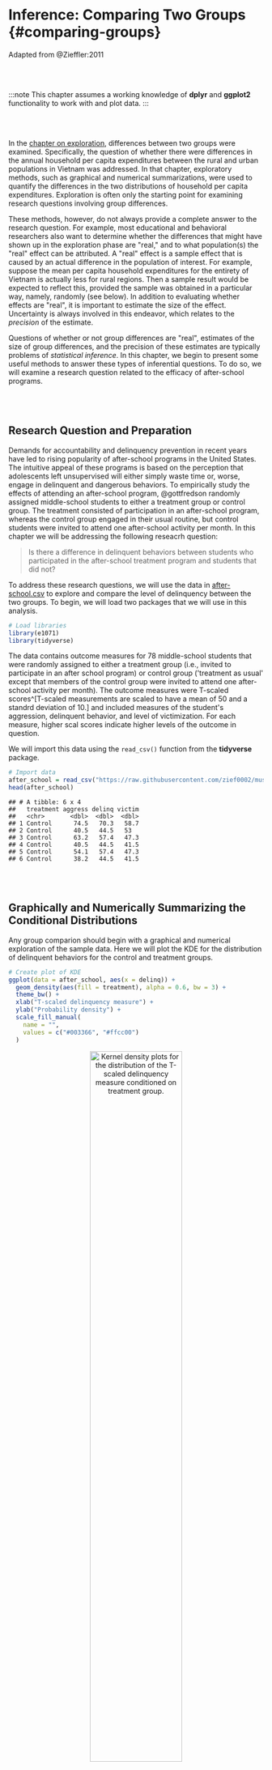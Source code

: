 # Inference: Comparing Two Groups {#comparing-groups}

Adapted from @Zieffler:2011



<br /><br />

:::note
This chapter assumes a working knowledge of **dplyr** and **ggplot2** functionality to work with and plot data. 
:::

<br /><br />

In the [chapter on exploration](#exploration), differences between two groups were examined. Specifically, the question of whether there were differences in the annual household per capita expenditures between the rural and urban populations in Vietnam was addressed. In that chapter, exploratory methods, such as graphical and numerical summarizations, were used to quantify the differences in the two distributions of household per capita expenditures. Exploration is often only the starting point for examining research questions involving group differences. 

These methods, however, do not always provide a complete answer to the research question. For example, most educational and behavioral researchers also want to determine whether the differences that might have shown up in the exploration phase are "real," and to what population(s) the "real" effect can be attributed. A "real" effect is a sample effect that is caused by an actual difference in the population of interest. For example, suppose the mean per capita household expenditures for the entirety of Vietnam is actually less for rural regions. Then a sample result would be expected to reflect this, provided the sample was obtained in a particular way, namely, randomly (see below). In addition to evaluating whether effects are "real", it is important to estimate the size of the effect. Uncertainty is always involved in this endeavor, which relates to the *precision* of the estimate.

Questions of whether or not group differences are "real", estimates of the size of group differences, and the precision of these estimates are typically problems of *statistical inference*. In this chapter, we begin to present some useful methods to answer these types of inferential questions. To do so, we will examine a research question related to the efficacy of after-school programs. 

<br /><br />


## Research Question and Preparation

Demands for accountability and delinquency prevention in recent years have led to rising popularity of after-school programs in the United States. The intuitive appeal of these programs is based on the perception that adolescents left unsupervised will either  simply waste time or, worse, engage in delinquent and dangerous behaviors. To empirically study the effects of attending an after-school program, @gottfredson randomly assigned middle-school students to either a treatment group or control group. The treatment consisted of participation in an after-school program, whereas the control group engaged in their usual routine, but control students were invited to attend one after-school activity per month. In this chapter we will be addressing the following reseacrh question:

> Is there a difference in delinquent behaviors between students who participated in the after-school treatment program and students that did not?

To address these research questions, we will use the data in [after-school.csv](https://raw.githubusercontent.com/zief0002/musings/master/data/after-school.csv) to explore and compare the level of delinquency between the two groups. To begin, we will load two packages that we will use in this analysis.


```r
# Load libraries
library(e1071)
library(tidyverse)
```

The data contains outcome measures for 78 middle-school students that were randomly assigned to either a treatment group (i.e., invited to participate in an after school program) or control group ('treatment as usual' except that members of the control group were invited to attend one after-school activity per month). The outcome measures were T-scaled scores^[T-scaled measurements are scaled to have a mean of 50 and a standrd deviation of 10.] and included measures of the student's aggression, delinquent behavior, and level of victimization. For each measure, higher scal scores indicate higher levels of the outcome in question.

We will import this data using the `read_csv()` function from the **tidyverse** package. 


```r
# Import data
after_school = read_csv("https://raw.githubusercontent.com/zief0002/musings/master/data/after-school.csv")
head(after_school)
```

```
## # A tibble: 6 x 4
##   treatment aggress delinq victim
##   <chr>       <dbl>  <dbl>  <dbl>
## 1 Control      74.5   70.3   58.7
## 2 Control      40.5   44.5   53  
## 3 Control      63.2   57.4   47.3
## 4 Control      40.5   44.5   41.5
## 5 Control      54.1   57.4   47.3
## 6 Control      38.2   44.5   41.5
```


<br /><br />



## Graphically and Numerically Summarizing the Conditional Distributions

Any group comparion should begin with a graphical and numerical exploration of the sample data. Here we will plot the KDE for the distribution of delinquent behaviors for the control and treatment groups.


```r
# Create plot of KDE
ggplot(data = after_school, aes(x = delinq)) +
  geom_density(aes(fill = treatment), alpha = 0.6, bw = 3) +
  theme_bw() +
  xlab("T-scaled delinquency measure") +
  ylab("Probability density") +
  scale_fill_manual(
    name = "",
    values = c("#003366", "#ffcc00")
  )
```

<div class="figure" style="text-align: center">
<img src="06-inference_files/figure-html/fig-01-1.png" alt="Kernel density plots for the distribution of the T-scaled delinquency measure conditioned on treatment group." width="60%" />
<p class="caption">(\#fig:fig-01)Kernel density plots for the distribution of the T-scaled delinquency measure conditioned on treatment group.</p>
</div>

```r
# Compute summary measures
after_school %>%
  group_by(treatment) %>%
  summarize(
    M = mean(delinq),
    SD = sd(delinq),
    G1 = skewness(delinq, type = 2),
    G2 = kurtosis(delinq, type = 2)
  )
```

```
## # A tibble: 2 x 5
##   treatment     M    SD    G1      G2
##   <chr>     <dbl> <dbl> <dbl>   <dbl>
## 1 Control    54.9 13.7   1.08  0.0973
## 2 Treatment  48.0  8.29  3.89 18.2
```

Examination of Figure \@ref(fig:fig-01) reveals similarities in the shape of the distribution for the two groups---both are right skewed. The sample means suggest that the students in the control group had, on average, a level of delinquent behaviors that was 6.9 points higher than the students in the treatment group ($54.9 - 48.0 = 6.9$). The distribution of scores for students in the treatment group also had less variation, were more skewed, and more peaked (leptokurtic) than the distribution of scores in the control group.

<br /><br />


## Is there an Effect of Treatment?

Based on the sample data, it looks as though there may be an effect of treatment on delinquent behaviors. After all, the students in the treatment group have a lower mean level of delinquent behaviors than the students in the control group. However, this difference might be a function of the random assingment of the 78 students into the two different group. It is possible that there is *no effect of treatment* and just by chance students with lower levels of delinquent behaviors were assigned to the treatment group. These two competing hypotheses are foundational to comparing two groups via statistical inference.

- There is *no effect of treatment*; the difference in sample means is due to the random assignment.
- There is an *effect of treatment*; the difference in sample means is due to something more than just the random assignment.

There are several methods applied researchers use to evaluate these competing hypothesis using statistical inference. The most common method, introduced in this chapter, is to use a two-sample *t*-test. However, the exact same results can be obtained from carrying out an analysis of variance (ANOVA), or regression analysis. Some researcher would use a permutation or randomization test to analyze whether the sample differences were due to chance. 

<br /><br />

## The Two-Sample t-Test

The justification for the two-sample *t*-test lies in the assumption of a specific statistical model underlying the relationship between the observed scores and population parameters. This statistical model is,

$$
Y_{ij} = \mu + \alpha_j + \epsilon_{ij}
$$

In this model, 

- $Y_{ij}$ is the observed measurement or score for the $i$th individual in group (or treatment) $j$;
- $\mu$ is the marginal mean across all individuals and groups;
- $\alpha_j$ is the treatment effect for the group $j$ (defined as $\alpha_j = \mu_j − \mu$, where $\mu_j$ is the mean for group $j$); and 
- $\epsilon_{ij}$ is the amount of random error or vartiation for the $i$th individual in group $j$.

This model states that a person's measurement on the outcome is a function of the marginal mean, an effect of being in a particular group, and some amount of randomness. For example, if a student was in the treatment group, this model would state that the student's delinquency score is a function of the marginal mean delinquency level, an effect of being in the treatment group, and some amount of randomness. If, on the other hand, the student was in the control group, this model would state that the student's delinquency score is a function of the marginal mean delinquency level, an effect of being in the control group, and some amount of randomness.

In this model, parameters with a $j$-subscript vary across groups but not within groups. For example the group effect ($\alpha_j$) would be the same value for every member of the control group. Similarly this parameter would be the same value for every member of the treatment group. But, the parameter values for control and treatment groups could be different.

If the parameter has both an $i$- and a $j$-subscript, it means that the parameter value can vary for individual within the same group. For example students in the control group could have different outcome values and different random error values. Lastly, if the parameter has no subscripts ($\mu$), it means that the parameter value is the same for all individuals in all groups.



### Statistical Hypotheses and the Statistical Model

Recall the two competing hypotheses underlying the statistical inference:

- There is *no effect of treatment*; the difference in sample means is due to the random assignment.
- There is an *effect of treatment*; the difference in sample means is due to something more than just the random assignment.

The first hypothesis of no effect of treatment specifies that the $\alpha_j$ parameter in the statistical model is 0. If $\alpha_j=0$, then the model reduces to:

$$
\begin{split}
Y_{ij} &= \mu + 0 + \epsilon_{ij} \\
&= \mu + \epsilon_{ij}
\end{split}
$$

This model states that regardless of whether a student is in the control or the treatment group their delinquency score is a function of the marginal mean and random error. Since the only parameter that varies on the right-hand side of this equation is $\epsilon_{ij}$, this implies that the only reason there are differences in students' delinquency scores is because of random error.

In the other competing hypothesis, that there is an effect of treatment, $\alpha_j \neq 0$. That corresponds to the full statistical model presented earlier:

$$
Y_{ij} = \mu + \alpha_j + \epsilon_{ij}
$$

In this model there are two parameters that vary on the right-hand side of this equation, namely $\alpha_j$ and $\epsilon_{ij}$, this implies that the reason there are differences in students' delinquency scores is because of both a group effect and random error.

This is to say that we can evaluate the two competing hypotheses by focusing on the parameter $\alpha_j$. Mathematically we can express these hypotheses as:

$$
\begin{split}
H_0:&~ \alpha_j=0 \\
H_1:&~\alpha_j \neq 0
\end{split}
$$

The first mathematical hypothesis ($H_0$) is referred to as the *null hypothesis* and corresponds to the hypothesis that there is no effect of treatment. The second hypothesis ($H_1$) is referred to as the *alternative hypothesis* and corresponds to the hypothesis that there is an effect of treatment.

<br /><br />

### Another Expression of the Hypotheses

When we first looked at the statistical model, we defined $\alpha_j$ as the difference between the group mean and the marginal mean,

$$
\alpha_j = \mu_j − \mu
$$

where $\mu_j$ is the mean for group $j$ and $\mu$ is the marginal mean. If we substitute this into the statistical model we get,

$$
\begin{split}
Y_{ij} &= \mu + \alpha_j + \epsilon_{ij} \\
&= \mu + \mu_j − \mu + \epsilon_{ij} \\
&= \mu_j + \epsilon_{ij}
\end{split}
$$

This expression of the model states that students' delinquency scores are a function of their group mean and individual random error. 

Compare this model (which corresponds to the alternative hyptheis) with the reduced model (corresponding to the null hypothesis):

$$
\begin{split}
\mathbf{Null~Model:}&~~Y_{ij} = \mu + \epsilon_{ij} \\
\mathbf{Alternative~Model:}&~~Y_{ij} = \mu_j + \epsilon_{ij}
\end{split}
$$

These two models are quite similar in that both say students' delinquency scores arew a function of a mean and individual random error. The difference is whether the mean is the same for both groups ($\mu$ in the null model) or is allowed to vary by group ($\mu_j$ in the alternative model). Taking advantage of this equivalence (or non-equivalence) of group means we can mathematically express the null and alternative hypotheses using means as:

$$
\begin{split}
H_0:&~ \mu_{\mathrm{Treatment}} = \mu_{\mathrm{Control}}\\
H_1:&~ \mu_{\mathrm{Treatment}} \neq \mu_{\mathrm{Control}}
\end{split}
$$

We can also express these two competing hypotheses as the difference in means as:

$$
\begin{split}
H_0:&~ \mu_{\mathrm{Treatment}} - \mu_{\mathrm{Control}} = 0\\
H_1:&~ \mu_{\mathrm{Treatment}} - \mu_{\mathrm{Control}} \neq 0
\end{split}
$$

This last expression makes it clear why we looked at the sample difference in means as evidence of group differences. The differrence of 6.9 we observed in the sample data appears to support the alternative hypothesis (at least prior to formally testing it). Since all three forms of the mathematical hypotheses are equivalent, it doesn't matter which version we use in practice. 

<br /><br />


### Estimating Model Parameters

We can use the data to estimate the model parameters and error terms for each case in the data. We start by getting data-based estimate of the marginal mean.


```r
# Estimate marginal mean 
after_school %>%
  summarize(
    M = mean(delinq)
  )
```

```
## # A tibble: 1 x 1
##       M
##   <dbl>
## 1  51.6
```

The estimated value of the parameter $\mu$ from the model is 51.62. To indicate that it is an estimate, we adda "hat" to the parameter symbol:

$$
\hat\mu = 51.62
$$

Previously, we also computed the conditional means from the data. These are estimates of the $\mu_j$ values.

$$
\begin{split}
\hat\mu_{\mathrm{Control}} &= 54.89 \\
\hat\mu_{\mathrm{Treatment}} &= 47.98
\end{split}
$$

We can use the conditional mean estimates, along with the marginal mean estimate, to compute estimates of the group effects (the $\alpha_j$ estimates) using:

$$
\hat\alpha_j = \hat\mu_j − \hat\mu
$$


$$
\begin{split}
\hat\alpha_{\mathrm{Control}} &= 54.89 - 51.62 \\
&= 3.27 \\[1em]
\hat\alpha_{\mathrm{Treatment}} &= 47.98 - 51.62 \\
&= -3.64
\end{split}
$$

Now, we can use these estimates in the statistical model, along with the observed outcomes for each case to compute the estimates for the error terms. For example, consider the first case. This student has a delinquency score of 70.3 and was a member of the control group. 

$$
\begin{split}
Y_{ij} &= \hat\mu + \hat\alpha_{\mathrm{Control}} + \hat{\epsilon}_{ij} \\[1em]
70.3 &= 51.62 + 3.27 + \hat{\epsilon}_{ij} \\
70.3 &= 54.89 + \hat{\epsilon}_{ij} \\
15.41 &= \hat{\epsilon}_{ij} 
\end{split}
$$

The first case's error estimate is 15.41. Note that in the penultimate line of the computation we add together the marginal mean and the group effect ($\hat\mu + \hat\alpha_j$) to get the control group's conditional mean. We will use this idea directly to compute the error estimate for the second case.

$$
\begin{split}
Y_{ij} &= \hat\mu_j + \hat{\epsilon}_{ij} \\[1em]
40.5 &= 54.89 + \hat{\epsilon}_{ij} \\
-14.39 &= \hat{\epsilon}_{ij} 
\end{split}
$$

The second case's error estimate is $-14.39$. We would go on and compute the error estimates for each case in the sample.

<table style="width:60%; margin-left: auto; margin-right: auto;" class="table">
<caption>(\#tab:unnamed-chunk-4)Outcome values and Parameter Estimates for Eight Cases</caption>
 <thead>
  <tr>
   <th style="text-align:center;text-align: center;"> Group </th>
   <th style="text-align:center;text-align: center;"> $Y_{ij}$ </th>
   <th style="text-align:center;text-align: center;"> $\hat\mu$ </th>
   <th style="text-align:center;text-align: center;"> $\hat\mu_j$ </th>
   <th style="text-align:center;text-align: center;"> $\hat\epsilon_{ij}$ </th>
  </tr>
 </thead>
<tbody>
  <tr>
   <td style="text-align:center;"> Control </td>
   <td style="text-align:center;"> 70.3 </td>
   <td style="text-align:center;"> 51.62 </td>
   <td style="text-align:center;"> 3.27 </td>
   <td style="text-align:center;"> 15.41 </td>
  </tr>
  <tr>
   <td style="text-align:center;"> Control </td>
   <td style="text-align:center;"> 44.5 </td>
   <td style="text-align:center;"> 51.62 </td>
   <td style="text-align:center;"> 3.27 </td>
   <td style="text-align:center;"> -10.39 </td>
  </tr>
  <tr>
   <td style="text-align:center;"> Control </td>
   <td style="text-align:center;"> 57.4 </td>
   <td style="text-align:center;"> 51.62 </td>
   <td style="text-align:center;"> 3.27 </td>
   <td style="text-align:center;"> 2.51 </td>
  </tr>
  <tr>
   <td style="text-align:center;"> Control </td>
   <td style="text-align:center;"> 44.5 </td>
   <td style="text-align:center;"> 51.62 </td>
   <td style="text-align:center;"> 3.27 </td>
   <td style="text-align:center;"> -10.39 </td>
  </tr>
  <tr>
   <td style="text-align:center;"> ⋮ </td>
   <td style="text-align:center;"> ⋮ </td>
   <td style="text-align:center;"> ⋮ </td>
   <td style="text-align:center;"> ⋮ </td>
   <td style="text-align:center;"> ⋮ </td>
  </tr>
  <tr>
   <td style="text-align:center;"> Treatment </td>
   <td style="text-align:center;"> 44.5 </td>
   <td style="text-align:center;"> 51.62 </td>
   <td style="text-align:center;"> -3.64 </td>
   <td style="text-align:center;"> -3.48 </td>
  </tr>
  <tr>
   <td style="text-align:center;"> Treatment </td>
   <td style="text-align:center;"> 44.5 </td>
   <td style="text-align:center;"> 51.62 </td>
   <td style="text-align:center;"> -3.64 </td>
   <td style="text-align:center;"> -3.48 </td>
  </tr>
  <tr>
   <td style="text-align:center;"> Treatment </td>
   <td style="text-align:center;"> 44.5 </td>
   <td style="text-align:center;"> 51.62 </td>
   <td style="text-align:center;"> -3.64 </td>
   <td style="text-align:center;"> -3.48 </td>
  </tr>
  <tr>
   <td style="text-align:center;"> Treatment </td>
   <td style="text-align:center;"> 44.5 </td>
   <td style="text-align:center;"> 51.62 </td>
   <td style="text-align:center;"> -3.64 </td>
   <td style="text-align:center;"> -3.48 </td>
  </tr>
</tbody>
</table>

The values in this table help us further understand the subscipting in the statistical model. Recall that parameters with a $j$-subscript vary across groups but not within groups. You can see that the estimated group effect ($\hat\alpha_j$) is the same value for every member of the control group. Similarly the estimated parameter for every case in the treatment group is also the same.

The estimated terms with both an $i$- and a $j$-subscript ($\hat\epsilon_{ij}$ and $Y_{ij}$) have values that can vary for individuals within the same group. For example students in the control group have different outcome values and different random error values. Lastly, the estimated $\mu$ parameter has no subscripts, which implies that it has the same value for all cases, regardless of group.


<br /><br />

### The Test 

<!-- In contrast to the mode, the median and mean are always unique values. The median is the middle-most score in a distribution. The `median()` function is used to find the median of the distribution. The best known and most frequently used measure of central tendency is the mean, or the average. The `mean()` function is used to find the mean of a distribution.  -->



<!-- ```{r} -->
<!-- ## Marginal mean and median household per capita expenditure -->
<!-- vlss %>% -->
<!--   summarize( -->
<!--     M = mean(expend), -->
<!--     Med = median(expend) -->
<!--     ) -->
<!-- ``` -->

<!-- The median household per capita expenditure is $160, and the mean household per capita expenditure is $213. In symmetric distributions, the mean and median can be equal or nearly so. However, in asymmetric distributions, the two can differ, sometimes drastically. -->

<!-- <br /><br /> -->


<!-- ### Conditional Means and Medians -->

<!-- The mean and median computed in the previous section summarize the marginal distribution, as `area` is ignored. Though the marginal estimates are useful, the goal is to compute the conditional estimates of a typical household per capita expenditure for each area. To do this we add a `group_by()` layer into our piping syntax prior to computing the summary values. Consider the following syntax: -->

<!-- ```{r} -->
<!-- ## Condition mean and median household per capita expenditure -->
<!-- vlss %>% -->
<!--   group_by(area) %>% -->
<!--   summarize( -->
<!--     M = mean(expend), -->
<!--     Med = median(expend) -->
<!--     ) -->
<!-- ``` -->

<!-- The mean household per capita expenditure for the urban area is more than twice that for the rural area. This is consistent with Figure \@ref(fig:fig-02) that shows the urban distribution being right-shifted relative to the rural distribution. This suggests that the average household per capita expenditure differs for urban and rural areas in the sample. -->


<!-- <br /><br /> -->


<!-- ### Measuring Variation -->

<!-- When an analysis deals with at least two groups, as in the rural/urban comparisons, it is important to consider group differences in variability and well as location. Variability within the groups influences the evaluation of location differences. High within-group variability can be an overwhelming feature that can render location differences as irrelevant, or at least less relevant. On the other hand, low within-group variability can work to accentuate location differences.  -->

<!-- Consider the examples in Figure \@ref(fig:fig-04). In both panels the mean difference between the distributions is the same. However, the large within-group variation in the rural distribution in the left-panel makes the interpretation of group differences less clear for these data than for the data shown in the right-panel. In fact, it can be argued that the most important feature is the fact that the urban distribution is almost entirely contained within the rural distributions. This means, for example, that though the rural mean is lower than the urban mean, there are several rural households that are higher than the urban mean, and some that are higher than *any* urban households.  -->

<!-- In contrast, in the right-panel of Figure \@ref(fig:fig-04), there is essentially no overlap between the two distributions. This means that the mean difference also characterizes the difference between almost every pair of households from the two distributions. If we were to randomly select one rural and one urban household, the rural household would almost surely have a lower annual income. The same cannot be said of the overlapping distributions in the right-panel of Figure \@ref(fig:fig-04). -->

<!-- ```{r fig-04, echo=FALSE, fig.cap='Simulated density plots for the distribution of household per capita expenditures conditioned on area showing large within-group variation (LEFT PANEL) and small within-group variation (RIGHT PANEL).', fig.width=8, fig.height=3.5, out.width="90%"} -->
<!-- # Create data for plot 1 -->
<!-- x1 = seq(from = 60, to = 150, length = 10000) -->
<!-- x2 = seq(from = 90, to = 135, length = 10000) -->

<!-- y1 = 0.90 * dnorm(x1, mean = 106, sd = 12) -->
<!-- y2 = 0.35 * dnorm(x2, mean = 115, sd =  6) -->

<!-- # Create data for plot 2 -->
<!-- x3 = seq(from = 102, to = 110, length = 10000) -->
<!-- x4 = seq(from = 111, to = 119, length = 10000) -->

<!-- y3 = 0.15 * dnorm(x3, mean = 106, sd = 1) -->
<!-- y4 = 0.06 * dnorm(x4, mean = 115, sd = 1) -->

<!-- d = data.frame( -->
<!--   x = c(x1, x2, x3, x4),  -->
<!--   y = c(y1, y2, y3, y4),  -->
<!--   area = c(rep("Urban", 10000), rep("Rural", 10000), rep("Urban", 10000), rep("Rural", 10000)), -->
<!--   plot = c(rep("(1)", 20000), rep("(2)", 20000)) -->
<!--   ) -->

<!-- # Create plot -->
<!-- ggplot(data = d, aes(x = x, y = y, linetype = area, color = area)) + -->
<!--   geom_line() + -->
<!--   theme_bw() + -->
<!--   xlab("Household per capita expenditures (in U.S. dollars)") + -->
<!--   ylab("Probability density") + -->
<!--   scale_linetype(name = "") + -->
<!--   scale_color_manual( -->
<!--     name = "", -->
<!--     values = c("#003366", "#c73e1d") -->
<!--   ) + -->
<!--   facet_wrap(~plot, nrow = 1) -->
<!-- ``` -->

<!-- Two summary measures of variation---the standard deviation and variance---are based on the deviations of the data from the mean. The `sd()` and `var()` functions can be used to compute these quantities, respectively. The syntax below illustrates the use of the functions to find the standard deviation for both the marginal and conditional distributions of household per capita expenditures. -->

<!-- ```{r} -->
<!-- ## SD and variance of the marginal distribution of household per capita expenditure -->
<!-- vlss %>% -->
<!--   summarize( -->
<!--     SD = sd(expend), -->
<!--     Variance = var(expend) -->
<!--     ) -->


<!-- ## SD and variance of the conditional distributions of household per capita expenditure -->
<!-- vlss %>% -->
<!--   group_by(area) %>% -->
<!--   summarize( -->
<!--     SD = sd(expend), -->
<!--     Variance = var(expend) -->
<!--   ) -->
<!-- ``` -->

<!-- Based on these conditional summaries, the rural households show less variation than the urban households. This is consistent with Figure \@ref(fig:fig-02) that shows the urban distribution being wider relative to the rural distribution. The average household per capita expenditure is more homogeneous for rural than for urban households. There are some caveats regarding indexes of variation. Most notably, measures of variation are sensitive to asymmetry, and their values can be inflated by even a single extreme value. For this reason, the skewness of the distributions should be considered when comparing measures of variation computed on such distributions. -->

<!-- Another measure of variation that often gets reported in the educational and behavioral sciences, is the *standard error of the mean*. The idea underlying the standard error is that different samples drawn from the same population have different values of the sample mean. This is a consequence of random sampling and the fact that sample information is always incomplete relative to the population. The standard error of the mean is the standard deviation of all the possible sample means for  a given sample size. As such, this measure offers an indication of the precision of the sample mean, when it is used as an estimate of the population mean. The smaller the standard error the greater the precision. The standard error for the mean is computed as -->

<!-- $$ -->
<!-- \mathrm{SE}_{\bar{Y}}=\frac{\mathrm{SD}_Y}{\sqrt{n}}. -->
<!-- $$ -->

<!-- where $\mathrm{SD}_Y$ is the standard deviation of the observed measurements on some variable $Y$. The standard error of the mean is computed for both the urban and rural households in the syntax below. The standard error for the rural group is approximately four times smaller than that of the urban group ($\frac{6.01}{1.48} \approx 4$). This suggests that the sample mean for the rural households is a more precise estimate of the rural population mean than the sample urban mean is for the urban population. The use of the sample estimates and standard error for estimating population parameters is discussed further in Chapter 9. -->

<!-- ```{r} -->
<!-- vlss %>% -->
<!--   group_by(area) %>% -->
<!--   summarize( -->
<!--     SD = sd(expend), -->
<!--     N = n() -->
<!--     ) %>% -->
<!--   mutate( -->
<!--     SE = SD / sqrt(N) -->
<!--   ) -->
<!-- ``` -->

<!-- <br /><br /> -->


<!-- ### Measuring Skewness -->

<!-- Skewness is a numerical measure that helps summarize a distribution's departure from symmetry about its mean. A completely symmetric distribution has a skewness value of zero.^[Technically this is only true for an index of skewness that has been "corrected" or "standardized" so that the normal distribution has a skewness of zero. Skewness indices need not be zero for a normal distribution in general.] Positive values suggest a positively skewed (right-tailed) distribution with an asymmetric tail extending toward more positive values, whereas negative values suggest a negatively skewed (left-tailed) distribution with an asymmetric tail extending toward more negative values. -->

<!-- The **e1071** package^[An alternative package is **moments**.] provides a function called `skewness()`, which computes the skewness value for a sample distribution based on three common algorithms. This function is supplied with the argument `type=2` to compute *G1*, a slightly modified version of skewness that is a better population estimate [e.g., @joanes-gill]. The syntax below shows the use of `skewness()` to find the *G1* values for the conditional distributions. -->

<!-- ```{r} -->
<!-- ## Skewness (G1) of the conditional distributions of household per capita expenditure -->
<!-- vlss %>% -->
<!--   group_by(area) %>% -->
<!--   summarize( -->
<!--     G1 = skewness(expend, type = 2)  -->
<!--   ) -->
<!-- ``` -->

<!-- These values suggest that both the urban and rural distributions are positively skewed, but more so for the rural group. The following guidelines are offered as help in interpreting the skewness statistic. Like all guidelines these should be used with a healthy amount of skepticism. All statistics should be interpreted in terms of the types and purposes of the data analysis, as well as the substantive area of the research. -->

<!-- - If $G_1=0$, the distribution is symmetric. -->
<!-- - If $\left|G_1\right| < 1$, the skewness of the distribution is slight.^[$\left|G_1\right|$ indicates the absolute value of $G1$ (cut off the sign).] -->
<!-- - If $1 < \left|G_1\right| < 2$, the the skewness of the distribution is moderate. -->
<!-- - If $\left|G_1\right| >2$, the distribution is quite skewed. -->

<!-- The above guidelines indicate that both distributions in the example are severely positively skewed. Furthermore, the rural distribution is more asymmetric than the urban distribution. This is again consistent with Figure \@ref(fig:fig-02), which shows the rural distribution has a longer tail relative to its mean than the urban distribution. The distribution of rural households shows relatively less density for household per capita expenditures above the mean than below the mean. This asymmetry is even more evident for urban households. -->


<!-- <br /><br /> -->


<!-- ### Measuring Kurtosis -->

<!-- Kurtosis is often used as a numerical summarization of the "peakedness" of a distribution, referring to the relative concentration of scores in the center, tail, and shoulders. Normal distributions have a kurtosis value of zero and are called *mesokurtic*.^[Again, technically this is only true for indices of kurtosis that have been "corrected" so that a normal distribution has a kurtosis of zero.] Distributions that reflect a more peaked and heavy-tailed distribution than the normal distribution have positive kurtosis values, and are said to be *leptokurtic*. Distributions which are flatter and lighter-tailed than the normal distribution have negative kurtosis values and are said to be *platykurtic*. @dyson [p. 360] suggest an "amusing mnemonic"---which was attributed to Gossett [@student]---for the above terms: -->

<!-- <p class="actualquote"> -->
<!-- Platykurtic curves, like the platypus, are squat with short tails. Leptokurtic curves are high with long tails, like the kangaroo---noted for "lepping". -->
<!-- </p> -->

<!-- The left- and right-hand panels of Figure \@ref(fig:fig-05) depict distributions with different kurtosis values. The mesokurtic distribution is shown for a basis of comparison in both figures. The distributions in the left-hand panel show positive kurtosis, whereas the distributions in the right-hand panel show negative kurtosis. -->

<!-- ```{r fig-05, echo=FALSE, fig.cap='LEFT PANEL: Kernel density estimate for a mesokurtic distribution (dashed, orange line) and a leptokurtic distribution (solid, purple line). The leptokurtic distributions are skinnier and more peaked than the mesokurtic distribution. RIGHT PANEL: Kernel density estimate for a mesokurtic distribution (dashed, orange line) and a platykurtic distribution (solid, blue line). The platykurtic distribution is flatter than the mesokurtic distribution.', fig.width=8, fig.height=3.5, out.width="90%"} -->
<!-- # Create data for plot 1 -->
<!-- x1 = seq(from = -4, to = 4, length = 10000) -->

<!-- y1 = dnorm(x1, mean = 0, sd = 1) -->
<!-- y2 = VGAM::dlaplace(x1) -->
<!-- y3 = dunif(x1, min=-3.9, max=3.9) -->

<!-- d = data.frame( -->
<!--   x = c(x1, x1, x1, x1),  -->
<!--   y = c(y1, y2, y3, y1),  -->
<!--   type = c(rep("Mesokurtic (G2=0)", 10000), rep("Leptokurtic Distribution (G2=3)", 10000), rep("Platykurtic Distribution (G2=-1.2)", 10000), rep("Mesokurtic (G2=0)", 10000)), -->
<!--   plot = c(rep("(1)", 20000), rep("(2)", 20000)) -->
<!--   ) -->

<!-- # Create plot -->
<!-- ggplot(data = d, aes(x = x, y = y, linetype = type, color = type)) + -->
<!--   geom_line() + -->
<!--   theme_bw() + -->
<!--   xlab("Household per capita expenditures (in U.S. dollars)") + -->
<!--   ylab("Probability density") + -->
<!--   scale_linetype_manual( -->
<!--     name = "",  -->
<!--     values = c("solid", "dashed", "solid") -->
<!--     ) + -->
<!--   scale_color_manual( -->
<!--     name = "",  -->
<!--     values = c("#a23b72", "#f18f01", "#246082") -->
<!--     ) + -->
<!--   facet_wrap(~plot, nrow = 1) -->
<!-- ``` -->

<!-- The `kurtosis()` function provided in the **e1071** package can be used to compute the sample kurtosis value for a distribution based on three common algorithms. We use this function with the argument `type=2` to compute *G2*, a slightly modified version of the kurtosis statistic that is a better population estimate of kurtosis [e.g., @joanes-gill]. The syntax below shows the use of `kurtosis()` to find the *G2* values for the conditional distributions. -->

<!-- ```{r} -->
<!-- ## Kurtosis (G2) of the conditional distributions of household per capita expenditure -->
<!-- vlss %>% -->
<!--   group_by(area) %>% -->
<!--   summarize( -->
<!--     G2 = kurtosis(expend, type = 2)  -->
<!--   ) -->
<!-- ``` -->



<!-- The kurtosis statistics for the conditional distributions suggest that both distributions are severely leptokurtic indicating that these distributions are more peaked than a normal distribution. They also have more density in the tails of the distribution than we would expect to see in a normal distribution. One can see in Figure \@ref(fig:fig-02) that the rural distribution is even more peaked than the urban distribution. -->

<!-- While the kurtosis statistic is often examined and reported by educational and behavioral scientists who want to numerically describe their samples, it should be noted that "there seems to be no universal agreement about the meaning and interpretation of kurtosis" [@moors, p. 283]. Most textbooks in the social sciences describe kurtosis in terms of peakedness and tail weight. @balanda [p. 116] define kurtosis as "the location- and scale free movement of probability mass from the shoulders of a distribution into its center and tails &#8230; peakedness and tail weight are best viewed as components of kurtosis. Other statisticians have suggested that it is a measure of the bimodality present in a distribution [e.g., @darlington; @finucan]. Perhaps it is best defined by @mosteller, who suggest that like location, variation, and skewness, kurtosis should be viewed as a "vague concept" that can be formalized in a variety of ways. -->

<!-- <br /><br /> -->


<!-- ## Summarizing the Findings -->

<!-- The APA manual [@apa] provides suggestions for presenting descriptive statistics for groups of individuals. The information should be presented in the text when there are three or fewer groups and in a table when there are more than three groups. While this number is not set in stone, we want to present results in a manner that will facilitate understanding. Typically we report measures of location, variation, and sample size for each group, at the very least. We present the results of our data analysis below. -->

<!-- <blockquote> -->
<!-- Empirical evidence on the process of urbanization has shown increased economic segregation among urban and rural households, as well as increased spatial differentiation of land uses [e.g., @leaf]. The Socialist Republic of Vietnam, for the last decade, has experienced an industrialization characterized by economic growth and urbanization. -->

<!-- Statistical analysis shows that the typical household per capita expenditure is higher for urban households ($M=\$349$, $\mathrm{SE}=\$6$) than for rural households ($M=\$157$, $\mathrm{SE}=\$1$). The distribution for urban households ($\mathrm{SD}=\$250$) also shows more variation than the distribution for rural households ($\mathrm{SD}=\$97$) indicating that rural areas tend to be more homogeneous in their household per capita expenditures. This evidence is further strengthened by the difference in asymmetry and heavy-tailedness in the urban ($G1=2.73$, $G2=42.66$) and rural ($G1=4.28$, $G2=14.03$) distributions. -->

<!-- In contrast to their urban counterparts, the economic stimulation in rural areas of Vietnam seems not to have been as dynamic. The typical household for rural areas is only \$15 U.S. above the poverty line. Furthermore, except for a rather small number of wealthier rural households, the majority of rural households show little variation in their household per capita expenditures. This shared level of poverty could be due to the fact that a substantial share of the populace living in rural areas of Vietnam are now unemployed or underemployed. -->

<!-- It is worth noting, that the poverty line---established in 1998 by the General Statistical Office at \$119 U.S. [@gso]---is close to the mode of the rural expenditure per capita distribution, which could indicate that a small increase in household expenditure per capita is enough to shift many of the rural households to a position above the poverty line. This is one likely explanation for recent dramatic reductions in poverty rates in Vietnam. As the poverty line moves higher, further reductions in poverty rates are likely to be smaller in magnitude. -->

<!-- </blockquote> -->


<br /><br />



<!-- FIX MATH -->
<script type="text/x-mathjax-config">
  MathJax.Hub.Config({ CommonHTML: { scale: 180 } });
</script>
